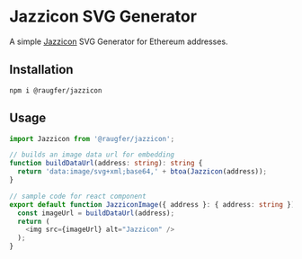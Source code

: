 # Jazzicon SVG Generator

A simple [Jazzicon](https://github.com/danfinlay/jazzicon) SVG Generator for Ethereum addresses.

## Installation

```
npm i @raugfer/jazzicon
```

## Usage

```typescript jsx
import Jazzicon from '@raugfer/jazzicon';

// builds an image data url for embedding
function buildDataUrl(address: string): string {
  return 'data:image/svg+xml;base64,' + btoa(Jazzicon(address));
}

// sample code for react component
export default function JazziconImage({ address }: { address: string }) {
  const imageUrl = buildDataUrl(address);
  return (
    <img src={imageUrl} alt="Jazzicon" />
  );
}
```
